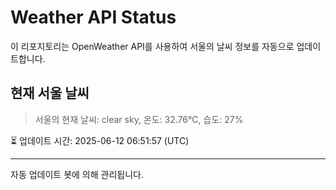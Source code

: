 
# Weather API Status

이 리포지토리는 OpenWeather API를 사용하여 서울의 날씨 정보를 자동으로 업데이트합니다.

## 현재 서울 날씨
> 서울의 현재 날씨: clear sky, 온도: 32.76°C, 습도: 27%

⏳ 업데이트 시간: 2025-06-12 06:51:57 (UTC)

---
자동 업데이트 봇에 의해 관리됩니다.
